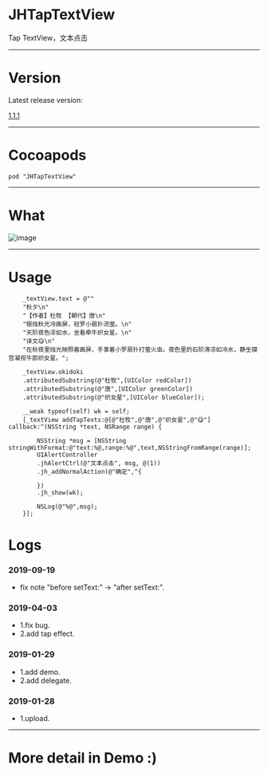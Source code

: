 # JHTapTextView
Tap TextView，文本点击

---

# Version
Latest release version:

[1.1.1](https://github.com/xjh093/JHTapTextView/releases)

---

# Cocoapods
`pod "JHTapTextView"`

---

# What

![image](https://github.com/xjh093/JHTapTextView/blob/master/image.gif)

---

# Usage

```
    _textView.text = @""
    "秋夕\n"
    "【作者】杜牧 【朝代】唐\n"
    "银烛秋光冷画屏，轻罗小扇扑流萤。\n"
    "天阶夜色凉如水，坐看牵牛织女星。\n"
    "译文😋\n"
    "在秋夜里烛光映照着画屏，手拿着小罗扇扑打萤火虫。夜色里的石阶清凉如冷水，静坐寝宫凝视牛郎织女星。";
    
    _textView.okidoki
    .attributedSubstring(@"杜牧",[UIColor redColor])
    .attributedSubstring(@"唐",[UIColor greenColor])
    .attributedSubstring(@"织女星",[UIColor blueColor]);
    
    __weak typeof(self) wk = self;
    [_textView addTapTexts:@[@"杜牧",@"唐",@"织女星",@"😋"] callback:^(NSString *text, NSRange range) {
        
        NSString *msg = [NSString stringWithFormat:@"text:%@,range:%@",text,NSStringFromRange(range)];
        UIAlertController
        .jhAlertCtrl(@"文本点击", msg, @(1))
        .jh_addNormalAction(@"确定",^{
            
        })
        .jh_show(wk);
        
        NSLog(@"%@",msg);
    }];
```
# Logs

### 2019-09-19
- fix note "before setText:" -> "after setText:".

### 2019-04-03
- 1.fix bug.
- 2.add tap effect.

### 2019-01-29
- 1.add demo.
- 2.add delegate.

### 2019-01-28
- 1.upload.

---

# More detail in Demo :)

